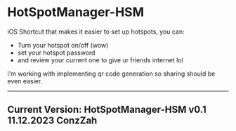 # HotSpotManager-HSM

iOS Shortcut that makes it easier to set up hotspots, you can:

- Turn your hotspot on/off (wow)
- set your hotspot password
- and review your current one to give ur friends internet lol 


i'm working with implementing qr code generation so sharing should be even easier.

--------------------
Current Version:
HotSpotManager-HSM
v0.1
11.12.2023
ConzZah
--------------------
